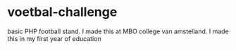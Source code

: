 # voetbal-challenge
basic PHP football stand. I made this at MBO college van amstelland. I made this in my first year of education

